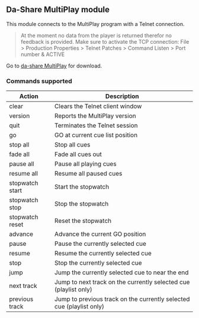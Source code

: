 ## Da-Share MultiPlay module

This module connects to the MultiPlay program with a Telnet connection.

> At the moment no data from the player is returned therefor no feedback is provided.
> Make sure to activate the TCP connection: File > Production Properties > Telnet Patches > Command Listen > Port number & ACTIVE

Go to [da-share MultiPlay](https://www.da-share.com/software/multiplay/) for download.

### Commands supported

| Action          | Description                                                          |
| --------------- | -------------------------------------------------------------------- |
| clear           | Clears the Telnet client window                                      |
| version         | Reports the MultiPlay version                                        |
| quit            | Terminates the Telnet session                                        |
| go              | GO at current cue list position                                      |
| stop all        | Stop all cues                                                        |
| fade all        | Fade all cues out                                                    |
| pause all       | Pause all playing cues                                               |
| resume all      | Resume all paused cues                                               |
| stopwatch start | Start the stopwatch                                                  |
| stopwatch stop  | Stop the stopwatch                                                   |
| stopwatch reset | Reset the stopwatch                                                  |
| advance         | Advance the current GO position                                      |
| pause           | Pause the currently selected cue                                     |
| resume          | Resume the currently selected cue                                    |
| stop            | Stop the currently selected cue                                      |
| jump            | Jump the currently selected cue to near the end                      |
| next track      | Jump to next track on the currently selected cue (playlist only)     |
| previous track  | Jump to previous track on the currently selected cue (playlist only) |
